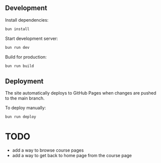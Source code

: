 ## Development

Install dependencies:
```bash
bun install
```

Start development server:
```bash
bun run dev
```

Build for production:
```bash
bun run build
```

## Deployment

The site automatically deploys to GitHub Pages when changes are pushed to the main branch.

To deploy manually:
```bash
bun run deploy
```

# TODO

- add a way to browse course pages
- add a way to get back to home page from the course page
